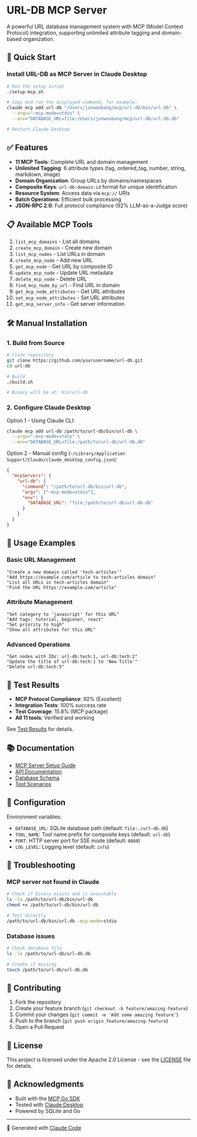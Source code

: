 # URL-DB MCP Server

A powerful URL database management system with MCP (Model Context Protocol) integration, supporting unlimited attribute tagging and domain-based organization.

## 🚀 Quick Start

### Install URL-DB as MCP Server in Claude Desktop

```bash
# Run the setup script
./setup-mcp.sh

# Copy and run the displayed command, for example:
claude mcp add url-db "/Users/junwoobang/mcp/url-db/bin/url-db" \
  --args="-mcp-mode=stdio" \
  --env="DATABASE_URL=file:/Users/junwoobang/mcp/url-db/url-db.db"

# Restart Claude Desktop
```

## ✅ Features

- **11 MCP Tools**: Complete URL and domain management
- **Unlimited Tagging**: 6 attribute types (tag, ordered_tag, number, string, markdown, image)
- **Domain Organization**: Group URLs by domains/namespaces
- **Composite Keys**: `url-db:domain:id` format for unique identification
- **Resource System**: Access data via `mcp://` URIs
- **Batch Operations**: Efficient bulk processing
- **JSON-RPC 2.0**: Full protocol compliance (92% LLM-as-a-Judge score)

## 📋 Available MCP Tools

1. `list_mcp_domains` - List all domains
2. `create_mcp_domain` - Create new domain
3. `list_mcp_nodes` - List URLs in domain
4. `create_mcp_node` - Add new URL
5. `get_mcp_node` - Get URL by composite ID
6. `update_mcp_node` - Update URL metadata
7. `delete_mcp_node` - Delete URL
8. `find_mcp_node_by_url` - Find URL in domain
9. `get_mcp_node_attributes` - Get URL attributes
10. `set_mcp_node_attributes` - Set URL attributes
11. `get_mcp_server_info` - Get server information

## 🛠️ Manual Installation

### 1. Build from Source

```bash
# Clone repository
git clone https://github.com/yourusername/url-db.git
cd url-db

# Build
./build.sh

# Binary will be at: bin/url-db
```

### 2. Configure Claude Desktop

Option 1 - Using Claude CLI:
```bash
claude mcp add url-db /path/to/url-db/bin/url-db \
  --args="-mcp-mode=stdio" \
  --env="DATABASE_URL=file:/path/to/url-db/url-db.db"
```

Option 2 - Manual config (`~/Library/Application Support/Claude/claude_desktop_config.json`):
```json
{
  "mcpServers": {
    "url-db": {
      "command": "/path/to/url-db/bin/url-db",
      "args": ["-mcp-mode=stdio"],
      "env": {
        "DATABASE_URL": "file:/path/to/url-db/url-db.db"
      }
    }
  }
}
```

## 📖 Usage Examples

### Basic URL Management
```
"Create a new domain called 'tech-articles'"
"Add https://example.com/article to tech-articles domain"
"List all URLs in tech-articles domain"
"Find the URL https://example.com/article"
```

### Attribute Management
```
"Set category to 'javascript' for this URL"
"Add tags: tutorial, beginner, react"
"Set priority to high"
"Show all attributes for this URL"
```

### Advanced Operations
```
"Get nodes with IDs: url-db:tech:1, url-db:tech:2"
"Update the title of url-db:tech:1 to 'New Title'"
"Delete url-db:tech:5"
```

## 🧪 Test Results

- **MCP Protocol Compliance**: 92% (Excellent)
- **Integration Tests**: 100% success rate
- **Test Coverage**: 15.8% (MCP package)
- **All 11 tools**: Verified and working

See [Test Results](docs/testing/mcp-test-results.md) for details.

## 📚 Documentation

- [MCP Server Setup Guide](docs/mcp-server-setup-guide.md)
- [API Documentation](docs/api/)
- [Database Schema](docs/database-schema.md)
- [Test Scenarios](docs/testing/mcp-llm-judge-scenarios.md)

## 🔧 Configuration

Environment variables:
- `DATABASE_URL`: SQLite database path (default: `file:./url-db.db`)
- `TOOL_NAME`: Tool name prefix for composite keys (default: `url-db`)
- `PORT`: HTTP server port for SSE mode (default: `8080`)
- `LOG_LEVEL`: Logging level (default: `info`)

## 🐛 Troubleshooting

### MCP server not found in Claude
```bash
# Check if binary exists and is executable
ls -la /path/to/url-db/bin/url-db
chmod +x /path/to/url-db/bin/url-db

# Test directly
/path/to/url-db/bin/url-db -mcp-mode=stdio
```

### Database issues
```bash
# Check database file
ls -la /path/to/url-db/url-db.db

# Create if missing
touch /path/to/url-db/url-db.db
```

## 🤝 Contributing

1. Fork the repository
2. Create your feature branch (`git checkout -b feature/amazing-feature`)
3. Commit your changes (`git commit -m 'Add some amazing feature'`)
4. Push to the branch (`git push origin feature/amazing-feature`)
5. Open a Pull Request

## 📄 License

This project is licensed under the Apache 2.0 License - see the [LICENSE](LICENSE) file for details.

## 🙏 Acknowledgments

- Built with the [MCP Go SDK](https://github.com/modelcontextprotocol/go-sdk)
- Tested with [Claude Desktop](https://claude.ai)
- Powered by SQLite and Go

---
🤖 Generated with [Claude Code](https://claude.ai/code)